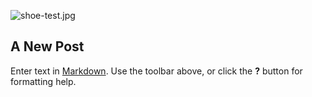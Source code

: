 ![shoe-test.jpg]({{site.baseurl}}/assets/images/shoe-test.jpg)

## A New Post

Enter text in [Markdown](http://daringfireball.net/projects/markdown/). Use the toolbar above, or click the **?** button for formatting help.
